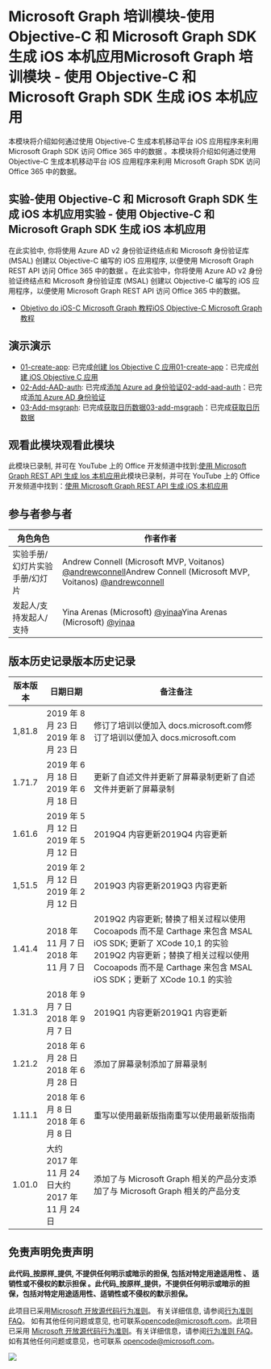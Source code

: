 # <a name="microsoft-graph-----objective-c--microsoft-graph-sdk--ios-"></a><span data-ttu-id="10726-101">Microsoft Graph 培训模块-使用 Objective-C 和 Microsoft Graph SDK 生成 iOS 本机应用</span><span class="sxs-lookup"><span data-stu-id="10726-101">Microsoft Graph 培训模块 - 使用 Objective-C 和 Microsoft Graph SDK 生成 iOS 本机应用</span></span>

<span data-ttu-id="10726-102">本模块将介绍如何通过使用 Objective-C 生成本机移动平台 iOS 应用程序来利用 Microsoft Graph SDK 访问 Office 365 中的数据 。</span><span class="sxs-lookup"><span data-stu-id="10726-102">本模块将介绍如何通过使用 Objective-C 生成本机移动平台 iOS 应用程序来利用 Microsoft Graph SDK 访问 Office 365 中的数据。</span></span>

## <a name="----objective-c--microsoft-graph-sdk--ios-"></a><span data-ttu-id="10726-103">实验-使用 Objective-C 和 Microsoft Graph SDK 生成 iOS 本机应用</span><span class="sxs-lookup"><span data-stu-id="10726-103">实验 - 使用 Objective-C 和 Microsoft Graph SDK 生成 iOS 本机应用</span></span>

<span data-ttu-id="10726-104">在此实验中, 你将使用 Azure AD v2 身份验证终结点和 Microsoft 身份验证库 (MSAL) 创建以 Objective-C 编写的 iOS 应用程序, 以便使用 Microsoft Graph REST API 访问 Office 365 中的数据 。</span><span class="sxs-lookup"><span data-stu-id="10726-104">在此实验中，你将使用 Azure AD v2 身份验证终结点和 Microsoft 身份验证库 (MSAL) 创建以 Objective-C 编写的 iOS 应用程序，以便使用 Microsoft Graph REST API 访问 Office 365 中的数据。</span></span>

- [<span data-ttu-id="10726-105">Objetivo do iOS-C Microsoft Graph 教程</span><span class="sxs-lookup"><span data-stu-id="10726-105">iOS Objective-C Microsoft Graph 教程</span></span>](https://docs.microsoft.com/graph/tutorials/ios-objectivec)

## <a name=""></a><span data-ttu-id="10726-106">演示</span><span class="sxs-lookup"><span data-stu-id="10726-106">演示</span></span>

- <span data-ttu-id="10726-107">[01-create-app](demos/01-create-app): 已完成[创建 Ios Objective C 应用](https://docs.microsoft.com/graph/tutorials/ios-objectivec?tutorial-step=1)</span><span class="sxs-lookup"><span data-stu-id="10726-107">[01-create-app](demos/01-create-app)：已完成[创建 iOS Objective C 应用](https://docs.microsoft.com/graph/tutorials/ios-objectivec?tutorial-step=1)</span></span>
- <span data-ttu-id="10726-108">[02-Add-AAD-auth](demos/02-add-aad-auth): 已完成[添加 Azure ad 身份验证](https://docs.microsoft.com/graph/tutorials/ios-objectivec?tutorial-step=3)</span><span class="sxs-lookup"><span data-stu-id="10726-108">[02-add-aad-auth](demos/02-add-aad-auth)：已完成[添加 Azure AD 身份验证](https://docs.microsoft.com/graph/tutorials/ios-objectivec?tutorial-step=3)</span></span>
- <span data-ttu-id="10726-109">[03-Add-msgraph](demos/03-add-msgraph): 已完成[获取日历数据](https://docs.microsoft.com/graph/tutorials/ios-objectivec?tutorial-step=4)</span><span class="sxs-lookup"><span data-stu-id="10726-109">[03-add-msgraph](demos/03-add-msgraph)：已完成[获取日历数据](https://docs.microsoft.com/graph/tutorials/ios-objectivec?tutorial-step=4)</span></span>

## <a name=""></a><span data-ttu-id="10726-110">观看此模块</span><span class="sxs-lookup"><span data-stu-id="10726-110">观看此模块</span></span>

<span data-ttu-id="10726-111">此模块已录制, 并可在 YouTube 上的 Office 开发频道中找到:[使用 Microsoft Graph REST API 生成 Ios 本机应用](https://youtu.be/Gg8Qy1Dqyzw)</span><span class="sxs-lookup"><span data-stu-id="10726-111">此模块已录制，并可在 YouTube 上的 Office 开发频道中找到：[使用 Microsoft Graph REST API 生成 iOS 本机应用](https://youtu.be/Gg8Qy1Dqyzw)</span></span>

## <a name=""></a><span data-ttu-id="10726-112">参与者</span><span class="sxs-lookup"><span data-stu-id="10726-112">参与者</span></span>

| <span data-ttu-id="10726-113">角色</span><span class="sxs-lookup"><span data-stu-id="10726-113">角色</span></span> | <span data-ttu-id="10726-114">作者</span><span class="sxs-lookup"><span data-stu-id="10726-114">作者</span></span> |
| -------------------- | ------------------------------------------------------------------------------------- |
| <span data-ttu-id="10726-115">实验手册/幻灯片</span><span class="sxs-lookup"><span data-stu-id="10726-115">实验手册/幻灯片</span></span> | <span data-ttu-id="10726-116">Andrew Connell (Microsoft MVP, Voitanos) [@andrewconnell](//github.com/andrewconnell)</span><span class="sxs-lookup"><span data-stu-id="10726-116">Andrew Connell (Microsoft MVP, Voitanos) [@andrewconnell](//github.com/andrewconnell)</span></span> |
| <span data-ttu-id="10726-117">发起人/支持</span><span class="sxs-lookup"><span data-stu-id="10726-117">发起人/支持</span></span> | <span data-ttu-id="10726-118">Yina Arenas (Microsoft) [@yinaa](//github.com/yinaa)</span><span class="sxs-lookup"><span data-stu-id="10726-118">Yina Arenas (Microsoft) [@yinaa](//github.com/yinaa)</span></span> |

## <a name=""></a><span data-ttu-id="10726-119">版本历史记录</span><span class="sxs-lookup"><span data-stu-id="10726-119">版本历史记录</span></span>

| <span data-ttu-id="10726-120">版本</span><span class="sxs-lookup"><span data-stu-id="10726-120">版本</span></span> | <span data-ttu-id="10726-121">日期</span><span class="sxs-lookup"><span data-stu-id="10726-121">日期</span></span> | <span data-ttu-id="10726-122">备注</span><span class="sxs-lookup"><span data-stu-id="10726-122">备注</span></span> |
| ------- | ------------------ | ------------------------------------------------------------------------------------------------------------------------------------ |
| <span data-ttu-id="10726-123">1,8</span><span class="sxs-lookup"><span data-stu-id="10726-123">1.8</span></span> | <span data-ttu-id="10726-124">2019 年 8 月 23 日</span><span class="sxs-lookup"><span data-stu-id="10726-124">2019 年 8 月 23 日</span></span> | <span data-ttu-id="10726-125">修订了培训以便加入 docs.microsoft.com</span><span class="sxs-lookup"><span data-stu-id="10726-125">修订了培训以便加入 docs.microsoft.com</span></span> |
| <span data-ttu-id="10726-126">1.7</span><span class="sxs-lookup"><span data-stu-id="10726-126">1.7</span></span> | <span data-ttu-id="10726-127">2019 年 6 月 18 日</span><span class="sxs-lookup"><span data-stu-id="10726-127">2019 年 6 月 18 日</span></span> | <span data-ttu-id="10726-128">更新了自述文件并更新了屏幕录制</span><span class="sxs-lookup"><span data-stu-id="10726-128">更新了自述文件并更新了屏幕录制</span></span> |
| <span data-ttu-id="10726-129">1.6</span><span class="sxs-lookup"><span data-stu-id="10726-129">1.6</span></span> | <span data-ttu-id="10726-130">2019 年 5 月 12 日</span><span class="sxs-lookup"><span data-stu-id="10726-130">2019 年 5 月 12 日</span></span> | <span data-ttu-id="10726-131">2019Q4 内容更新</span><span class="sxs-lookup"><span data-stu-id="10726-131">2019Q4 内容更新</span></span> |
| <span data-ttu-id="10726-132">1,5</span><span class="sxs-lookup"><span data-stu-id="10726-132">1.5</span></span> | <span data-ttu-id="10726-133">2019 年 2 月 12 日</span><span class="sxs-lookup"><span data-stu-id="10726-133">2019 年 2 月 12 日</span></span> | <span data-ttu-id="10726-134">2019Q3 内容更新</span><span class="sxs-lookup"><span data-stu-id="10726-134">2019Q3 内容更新</span></span> |
| <span data-ttu-id="10726-135">1.4</span><span class="sxs-lookup"><span data-stu-id="10726-135">1.4</span></span> | <span data-ttu-id="10726-136">2018 年 11 月 7 日</span><span class="sxs-lookup"><span data-stu-id="10726-136">2018 年 11 月 7 日</span></span> | <span data-ttu-id="10726-137">2019Q2 内容更新; 替换了相关过程以使用 Cocoapods 而不是 Carthage 来包含 MSAL iOS SDK; 更新了 XCode 10,1 的实验</span><span class="sxs-lookup"><span data-stu-id="10726-137">2019Q2 内容更新；替换了相关过程以使用 Cocoapods 而不是 Carthage 来包含 MSAL iOS SDK；更新了 XCode 10.1 的实验</span></span> |
| <span data-ttu-id="10726-138">1.3</span><span class="sxs-lookup"><span data-stu-id="10726-138">1.3</span></span> | <span data-ttu-id="10726-139">2018 年 9 月 7 日</span><span class="sxs-lookup"><span data-stu-id="10726-139">2018 年 9 月 7 日</span></span> | <span data-ttu-id="10726-140">2019Q1 内容更新</span><span class="sxs-lookup"><span data-stu-id="10726-140">2019Q1 内容更新</span></span> |
| <span data-ttu-id="10726-141">1.2</span><span class="sxs-lookup"><span data-stu-id="10726-141">1.2</span></span> | <span data-ttu-id="10726-142">2018 年 6 月 28 日</span><span class="sxs-lookup"><span data-stu-id="10726-142">2018 年 6 月 28 日</span></span> | <span data-ttu-id="10726-143">添加了屏幕录制</span><span class="sxs-lookup"><span data-stu-id="10726-143">添加了屏幕录制</span></span> |
| <span data-ttu-id="10726-144">1.1</span><span class="sxs-lookup"><span data-stu-id="10726-144">1.1</span></span> | <span data-ttu-id="10726-145">2018 年 6 月 8 日</span><span class="sxs-lookup"><span data-stu-id="10726-145">2018 年 6 月 8 日</span></span> | <span data-ttu-id="10726-146">重写以使用最新版指南</span><span class="sxs-lookup"><span data-stu-id="10726-146">重写以使用最新版指南</span></span> |
| <span data-ttu-id="10726-147">1.0</span><span class="sxs-lookup"><span data-stu-id="10726-147">1.0</span></span> | <span data-ttu-id="10726-148">大约 2017 年 11 月 24 日</span><span class="sxs-lookup"><span data-stu-id="10726-148">大约 2017 年 11 月 24 日</span></span> | <span data-ttu-id="10726-149">添加了与 Microsoft Graph 相关的产品分支</span><span class="sxs-lookup"><span data-stu-id="10726-149">添加了与 Microsoft Graph 相关的产品分支</span></span> |

## <a name=""></a><span data-ttu-id="10726-150">免责声明</span><span class="sxs-lookup"><span data-stu-id="10726-150">免责声明</span></span>

<span data-ttu-id="10726-151">**此代码_按原样_提供, 不提供任何明示或暗示的担保, 包括对特定用途适用性 、 适销性或不侵权的默示担保 。**</span><span class="sxs-lookup"><span data-stu-id="10726-151">**此代码_按原样_提供，不提供任何明示或暗示的担保，包括对特定用途适用性、适销性或不侵权的默示担保。**</span></span>

<span data-ttu-id="10726-152">此项目已采用[Microsoft 开放源代码行为准则](https://opensource.microsoft.com/codeofconduct/)。 有关详细信息, 请参阅[行为准则 FAQ](https://opensource.microsoft.com/codeofconduct/faq/)。 如有其他任何问题或意见, 也可联系[opencode@microsoft.com](mailto:opencode@microsoft.com)。</span><span class="sxs-lookup"><span data-stu-id="10726-152">此项目已采用 [Microsoft 开放源代码行为准则](https://opensource.microsoft.com/codeofconduct/)。有关详细信息，请参阅[行为准则 FAQ](https://opensource.microsoft.com/codeofconduct/faq/)。如有其他任何问题或意见，也可联系 [opencode@microsoft.com](mailto:opencode@microsoft.com)。</span></span>

<img src="https://telemetry.sharepointpnp.com/msgraph-training-ios-objectivec" />
